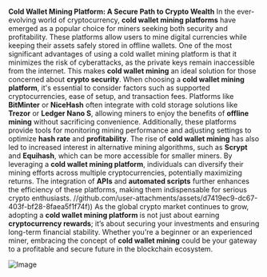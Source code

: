 **Cold Wallet Mining Platform: A Secure Path to Crypto Wealth**
In the ever-evolving world of cryptocurrency, **cold wallet mining platforms** have emerged as a popular choice for miners seeking both security and profitability. These platforms allow users to mine digital currencies while keeping their assets safely stored in offline wallets. One of the most significant advantages of using a cold wallet mining platform is that it minimizes the risk of cyberattacks, as the private keys remain inaccessible from the internet. This makes **cold wallet mining** an ideal solution for those concerned about **crypto security**.
When choosing a **cold wallet mining platform**, it's essential to consider factors such as supported cryptocurrencies, ease of setup, and transaction fees. Platforms like **BitMinter** or **NiceHash** often integrate with cold storage solutions like **Trezor** or **Ledger Nano S**, allowing miners to enjoy the benefits of **offline mining** without sacrificing convenience. Additionally, these platforms provide tools for monitoring mining performance and adjusting settings to optimize **hash rate** and **profitability**.
The rise of **cold wallet mining** has also led to increased interest in alternative mining algorithms, such as **Scrypt** and **Equihash**, which can be more accessible for smaller miners. By leveraging a **cold wallet mining platform**, individuals can diversify their mining efforts across multiple cryptocurrencies, potentially maximizing returns. The integration of **APIs** and **automated scripts** further enhances the efficiency of these platforms, making them indispensable for serious crypto enthusiasts.
 //github.com/user-attachments/assets/d7419ec9-dc67-403f-bf28-8faea5f1f74f))
As the global crypto market continues to grow, adopting a **cold wallet mining platform** is not just about earning **cryptocurrency rewards**; it’s about securing your investments and ensuring long-term financial stability. Whether you're a beginner or an experienced miner, embracing the concept of **cold wallet mining** could be your gateway to a profitable and secure future in the blockchain ecosystem.


![Image](https://github.com/user-attachments/assets/4a25d116-2220-4385-b08e-f287af8fcbc4)